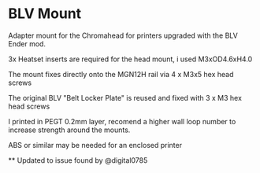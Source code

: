 # BLV Mount
Adapter mount for the Chromahead for printers upgraded with the BLV Ender mod.

3x Heatset inserts are required for the head mount, i used M3xOD4.6xH4.0

The mount fixes directly onto the MGN12H rail via 4 x M3x5 hex head screws

The original BLV "Belt Locker Plate" is reused and fixed with 3 x M3 hex head screws

I printed in PEGT 0.2mm layer, recomend a higher wall loop number to increase strength around the mounts.

ABS or similar may be needed for an enclosed printer

** Updated to issue found by @digital0785
